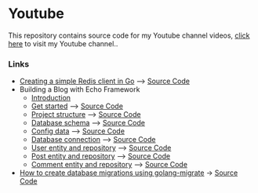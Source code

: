 # Youtube
This repository contains source code for my Youtube channel videos, [click here](https://www.youtube.com/@muzafar) to visit my Youtube channel..

### Links
* [Creating a simple Redis client in Go](https://www.youtube.com/watch?v=nKOnLZrNmDY) –> [Source Code](https://github.com/muzfr7/youtube/tree/main/simple-redis-client)
* Building a Blog with Echo Framework
  * [Introduction](https://www.youtube.com/watch?v=5-AhqhLLvyQ)
  * [Get started](https://www.youtube.com/watch?v=YGiO60QBbYA) –> [Source Code](https://github.com/muzfr7/youtube/tree/main/echoblog/part-2)
  * [Project structure](https://youtu.be/R0BJcQD_bO8) –> [Source Code](https://github.com/muzfr7/youtube/tree/main/echoblog/part-3)
  * [Database schema](https://youtu.be/0FqVs00CdLk) –> [Source Code](https://github.com/muzfr7/youtube/tree/main/echoblog/part-4)
  * [Config data](https://youtu.be/euAfpvbkmMg) –> [Source Code](https://github.com/muzfr7/youtube/tree/main/echoblog/part-5)
  * [Database connection](https://youtu.be/rkBmfbrKNok) –> [Source Code](https://github.com/muzfr7/youtube/tree/main/echoblog/part-6)
  * [User entity and repository](https://youtu.be/k64K0nzLT5s) –> [Source Code](https://github.com/muzfr7/youtube/tree/main/echoblog/part-7)
  * [Post entity and repository](https://youtu.be/P2wjFlhqp1U) –> [Source Code](https://github.com/muzfr7/youtube/tree/main/echoblog/part-8)
  * [Comment entity and repository](https://youtu.be/vE6Ehv6Dulc) –> [Source Code](https://github.com/muzfr7/youtube/tree/main/echoblog/part-9)
* [How to create database migrations using golang-migrate](https://youtu.be/N6aozCr4kr0) -> [Source Code](https://github.com/muzfr7/youtube/tree/main/golang-migrate-demo)
